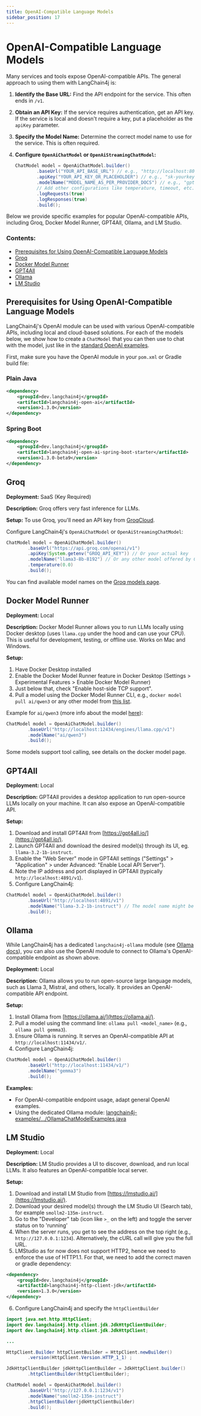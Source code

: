 ```yaml
---
title: OpenAI-Compatible Language Models
sidebar_position: 17
---
```


# OpenAI-Compatible Language Models

Many services and tools expose OpenAI-compatible APIs. The general approach to using them with LangChain4j is:

1.  **Identify the Base URL:** Find the API endpoint for the service. This often ends in `/v1`.
2.  **Obtain an API Key:** If the service requires authentication, get an API key. If the service is local and doesn't require a key, put a placeholder as the `apiKey` parameter.
3.  **Specify the Model Name:** Determine the correct model name to use for the service. This is often required.
4.  **Configure `OpenAiChatModel` or `OpenAiStreamingChatModel`:**

    ```java
    ChatModel model = OpenAiChatModel.builder()
            .baseUrl("YOUR_API_BASE_URL") // e.g., "http://localhost:8000/v1"
            .apiKey("YOUR_API_KEY_OR_PLACEHOLDER") // e.g., "sk-yourkey" or "none"
            .modelName("MODEL_NAME_AS_PER_PROVIDER_DOCS") // e.g., "gpt-3.5-turbo" or custom name
            // Add other configurations like temperature, timeout, etc. as needed
            .logRequests(true)
            .logResponses(true)
            .build();
    ```
Below we provide specific examples for popular OpenAI-compatible APIs, including Groq, Docker Model Runner, GPT4All, Ollama, and LM Studio.

### Contents:
- [Prerequisites for Using OpenAI-Compatible Language Models](#prerequisites-for-using-openai-compatible-language-models)
- [Groq](#groq)
- [Docker Model Runner](#docker-model-runner)
- [GPT4All](#gpt4all)
- [Ollama](#ollama)
- [LM Studio](#lm-studio)

## Prerequisites for Using OpenAI-Compatible Language Models

LangChain4j's OpenAI module can be used with various OpenAI-compatible APIs, including local and cloud-based solutions. For each of the models below, we show how to create a `ChatModel` that you can then use to chat with the model, just like in the [standard OpenAI examples](https://github.com/langchain4j/langchain4j-examples/blob/main/open-ai-examples/src/main/java/OpenAiChatModelExamples.java).

First, make sure you have the OpenAI module in your `pom.xml` or Gradle build file:

### Plain Java
```xml
<dependency>
    <groupId>dev.langchain4j</groupId>
    <artifactId>langchain4j-open-ai</artifactId>
    <version>1.3.0</version>
</dependency>
```

### Spring Boot
```xml
<dependency>
    <groupId>dev.langchain4j</groupId>
    <artifactId>langchain4j-open-ai-spring-boot-starter</artifactId>
    <version>1.3.0-beta9</version>
</dependency>
```

## Groq

**Deployment:** SaaS (Key Required)

**Description:** Groq offers very fast inference for LLMs.

**Setup:**
To use Groq, you'll need an API key from [GroqCloud](https://console.groq.com/keys).

Configure LangChain4j's `OpenAiChatModel` or `OpenAiStreamingChatModel`:
```java
ChatModel model = OpenAiChatModel.builder()
        .baseUrl("https://api.groq.com/openai/v1")
        .apiKey(System.getenv("GROQ_API_KEY")) // Or your actual key
        .modelName("llama3-8b-8192") // Or any other model offered by Groq, e.g., mixtral-8x7b-32768, llama3-70b-8192
        .temperature(0.0)
        .build();
```
You can find available model names on the [Groq models page](https://console.groq.com/docs/models).

## Docker Model Runner

**Deployment:** Local

**Description:** Docker Model Runner allows you to run LLMs locally using Docker desktop (uses `llama.cpp` under the hood and can use your CPU). This is useful for development, testing, or offline use. Works on Mac and Windows.

**Setup:**

1. Have Docker Desktop installed
2. Enable the Docker Model Runner feature in Docker Desktop (Settings > Experimental Features > Enable Docker Model Runner)
3. Just below that, check "Enable host-side TCP support".
4. Pull a model using the Docker Model Runner CLI, e.g., `docker model pull ai/qwen3` or any other model from [this list](https://hub.docker.com/u/ai).

Example for `ai/qwen3` (more info about the model [here](https://hub.docker.com/r/ai/qwen3)):

```java
ChatModel model = OpenAiChatModel.builder()
        .baseUrl("http://localhost:12434/engines/llama.cpp/v1")
        .modelName("ai/qwen3")
        .build();
```
Some models support tool calling, see details on the docker model page.

## GPT4All

**Deployment:** Local

**Description:** GPT4All provides a desktop application to run open-source LLMs locally on your machine. It can also expose an OpenAI-compatible API.

**Setup:**
1. Download and install GPT4All from [https://gpt4all.io/](https://gpt4all.io/).
2. Launch GPT4All and download the desired model(s) through its UI, eg. `llama-3.2-1b-instruct`.
3. Enable the "Web Server" mode in GPT4All settings ("Settings" > "Application" > under Advanced: "Enable Local API Server").
4. Note the IP address and port displayed in GPT4All (typically `http://localhost:4891/v1`).
5. Configure LangChain4j:
```java
ChatModel model = OpenAiChatModel.builder()
        .baseUrl("http://localhost:4891/v1")
        .modelName("llama-3.2-1b-instruct") // The model name might be derived from the model loaded in GPT4All UI or configurable. Check GPT4All docs.
        .build();
```

## Ollama

While LangChain4j has a dedicated `langchain4j-ollama` module (see [Ollama docs](./ollama.md)), you can also use the OpenAI module to connect to Ollama's OpenAI-compatible endpoint as shown above.

**Deployment:** Local

**Description:** Ollama allows you to run open-source large language models, such as Llama 3, Mistral, and others, locally. It provides an OpenAI-compatible API endpoint.

**Setup:**
1. Install Ollama from [https://ollama.ai/](https://ollama.ai/).
2. Pull a model using the command line: `ollama pull <model_name>` (e.g., `ollama pull gemma3`).
3. Ensure Ollama is running. It serves an OpenAI-compatible API at `http://localhost:11434/v1/`.
4. Configure LangChain4j:
```java
ChatModel model = OpenAiChatModel.builder()
        .baseUrl("http://localhost:11434/v1/")
        .modelName("gemma3")
        .build();
```

**Examples:**
*   For OpenAI-compatible endpoint usage, adapt general OpenAI examples.
*   Using the dedicated Ollama module: [langchain4j-examples/.../OllamaChatModelExamples.java](https://github.com/langchain4j/langchain4j-examples/blob/main/src/main/java/dev/langchain4j/model/ollama/OllamaChatModelExamples.java)


## LM Studio

**Deployment:** Local

**Description:** LM Studio provides a UI to discover, download, and run local LLMs. It also features an OpenAI-compatible local server.

**Setup:**
1. Download and install LM Studio from [https://lmstudio.ai/](https://lmstudio.ai/).
2. Download your desired model(s) through the LM Studio UI (Search tab), for example `smollm2-135m-instruct`.
3. Go to the "Developer" tab (icon like `>_` on the left) and toggle the server status on to 'running'
4. When the server runs, you get to see the address on the top right (e.g., `http://127.0.0.1:1234`). Alternatively, the cURL call will give you the full URL.
5. LMStudio as for now does not support HTTP2, hence we need to enforce the use of HTTP1.1. For that, we need to add the correct maven or gradle dependency:
```xml
<dependency>
    <groupId>dev.langchain4j</groupId>
    <artifactId>langchain4j-http-client-jdk</artifactId>
    <version>1.3.0</version>
</dependency>
```
6. Configure LangChain4j and specify the `httpClientBuilder`
```java
import java.net.http.HttpClient;
import dev.langchain4j.http.client.jdk.JdkHttpClientBuilder;
import dev.langchain4j.http.client.jdk.JdkHttpClient;

...

HttpClient.Builder httpClientBuilder = HttpClient.newBuilder()
        .version(HttpClient.Version.HTTP_1_1) ;

JdkHttpClientBuilder jdkHttpClientBuilder = JdkHttpClient.builder()
        .httpClientBuilder(httpClientBuilder);

ChatModel model = OpenAiChatModel.builder()
        .baseUrl("http://127.0.0.1:1234/v1")
        .modelName("smollm2-135m-instruct")
        .httpClientBuilder(jdkHttpClientBuilder)
        .build();
```

